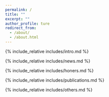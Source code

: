 ```yaml
---
permalink: /
title: ""
excerpt: ""
author_profile: ture
redirect_from: 
  - /about/
  - /about.html
---
```


<span class='anchor' id='about-me'></span>

{% include_relative includes/intro.md %}

{% include_relative includes/news.md %}

{% include_relative includes/honers.md %}

{% include_relative includes/publications.md %}

{% include_relative includes/others.md %} 
